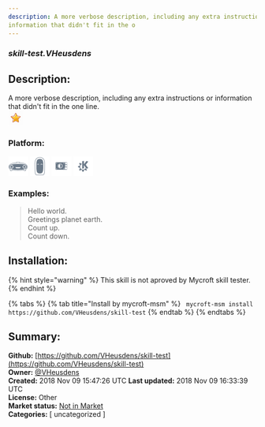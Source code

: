 ```yaml
---
description: A more verbose description, including any extra instructions or
information that didn't fit in the o
---
```


### _skill-test.VHeusdens_  
## Description:  
A more verbose description, including any extra instructions or
information that didn't fit in the one line.  
![](../.gitbook/assets/star.png)  
  
### Platform:  
 ![Mark I](../.gitbook/assets/mark-1-icon.png)  ![Mark II](../.gitbook/assets/mark-2-icon.png)  ![Picroft](../.gitbook/assets/picroft-icon.png)  ![plasmoid](../.gitbook/assets/kde.png)   
### Examples:  
> Hello world.  
> Greetings planet earth.  
> Count up.  
> Count down.  
  
## Installation:  
{% hint style="warning" %}
This skill is not aproved by Mycroft skill tester.
{% endhint %}
    
{% tabs %}
{% tab title="Install by mycroft-msm" %}
``` mycroft-msm install https://github.com/VHeusdens/skill-test```
{% endtab %}
  {% endtabs %}
    
## Summary:  
**Github:** [https://github.com/VHeusdens/skill-test](https://github.com/VHeusdens/skill-test)  
**Owner:** [@VHeusdens](https://github.com/VHeusdens)  
**Created:** 2018 Nov 09 15:47:26 UTC  **Last updated:** 2018 Nov 09 16:33:39 UTC  
**License:** Other  
**Market status:** [Not in Market](https://market.mycroft.ai/skill/)  
**Categories:** [ uncategorized ]   
